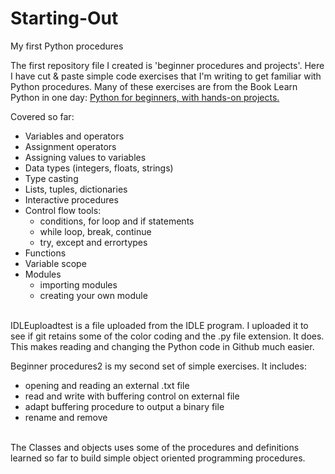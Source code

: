 # Starting-Out

My first Python procedures

The first repository file I created is 'beginner procedures and projects'. Here I have cut & paste simple code exercises that I'm writing to get familiar with Python procedures. Many of these exercises are from the Book Learn Python in one day: [Python for beginners, with hands-on projects.](https://www.amazon.com/Learn-Python-One-Well-Hands/dp/1546488332/ref=sr_1_3?ie=UTF8&qid=1518364938&sr=8-3&keywords=Learn+Python+in+one+day&dpID=51iNedkheKL&preST=_SY291_BO1,204,203,200_QL40_&dpSrc=srch)

Covered so far:
- Variables and operators
- Assignment operators
- Assigning values to variables
- Data types (integers, floats, strings)
- Type casting
- Lists, tuples, dictionaries
- Interactive procedures
- Control flow tools:  
  - conditions, for loop and if statements
  - while loop, break, continue
  - try, except and errortypes
- Functions
- Variable scope
- Modules
  - importing modules
  - creating your own module
<br></br>

IDLEuploadtest is a file uploaded from the IDLE program. I uploaded it to see if git retains some of the color coding and the .py file extension. It does. This makes reading and changing the Python code in Github much easier. 

Beginner procedures2 is my second set of simple exercises. It includes:
- opening and reading an external .txt file
- read and write with buffering control on external file
- adapt buffering procedure to output a binary file
- rename and remove
<br></br>

The Classes and objects uses some of the procedures and definitions learned so far to build simple object oriented programming procedures. 
